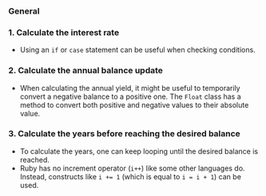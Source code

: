 ### General

### 1. Calculate the interest rate

- Using an `if` or `case` statement can be useful when checking conditions.

### 2. Calculate the annual balance update

- When calculating the annual yield, it might be useful to temporarily convert a negative balance to a positive one. The `Float` class has a method to convert both positive and negative values to their absolute value.

### 3. Calculate the years before reaching the desired balance

- To calculate the years, one can keep looping until the desired balance is reached.
- Ruby has no increment operator (`i++`) like some other languages do. Instead, constructs like `i += 1` (which is equal to `i = i + 1`) can be used.
